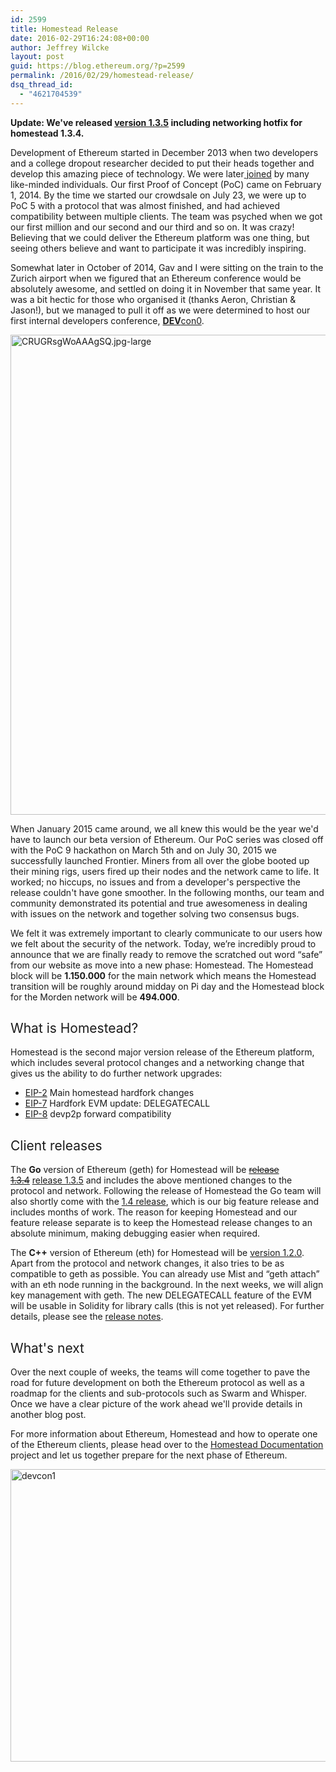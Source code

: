 ```yaml
---
id: 2599
title: Homestead Release
date: 2016-02-29T16:24:08+00:00
author: Jeffrey Wilcke
layout: post
guid: https://blog.ethereum.org/?p=2599
permalink: /2016/02/29/homestead-release/
dsq_thread_id:
  - "4621704539"
---
```

<strong>Update: We've released <a href="https://github.com/ethereum/go-ethereum/releases/tag/v1.3.5">version 1.3.5</a> including networking hotfix for homestead 1.3.4. </strong>

<span style="font-weight: 400;">Development of Ethereum started in December 2013 when two developers and a college dropout researcher decided to put their heads together and develop this amazing piece of technology. We were later</span><a href="https://www.youtube.com/watch?v=GA8z7f7a2Pk"><span style="font-weight: 400;"> joined</span></a><span style="font-weight: 400;"> by many like-minded individuals. Our first Proof of Concept (PoC) came on February 1, 2014. By the time we started our crowdsale on July 23, we were up to PoC 5 with a protocol that was almost finished, and had achieved compatibility between multiple clients. The team was psyched when we got our first million and our second and our third and so on. It was crazy! Believing that we could deliver the Ethereum platform was one thing, but seeing others believe and want to participate it was incredibly inspiring.</span>

<span style="font-weight: 400;">Somewhat later in October of 2014, Gav and I were sitting on the train to the Zurich airport when we figured that an Ethereum conference would be absolutely awesome, and settled on doing it in November that same year. It was a bit hectic for those who organised it (thanks Aeron, Christian &amp; Jason!), but we managed to pull it off as we were determined to host our first internal developers conference, </span><a href="https://www.youtube.com/playlist?list=PLJqWcTqh_zKEjpSej3ddtDOKPRGl_7MhS"><b>DEV</b><span style="font-weight: 400;">con0</span></a><span style="font-weight: 400;">.</span>

<a href="https://blog.ethereum.org/wp-content/uploads/2016/02/CRUGRsgWoAAAgSQ.jpg-large.jpeg" rel="attachment wp-att-2601"><img class="alignnone size-full wp-image-2601" src="https://blog.ethereum.org/wp-content/uploads/2016/02/CRUGRsgWoAAAgSQ.jpg-large.jpeg" alt="CRUGRsgWoAAAgSQ.jpg-large" width="1024" height="768" /></a>

<span style="font-weight: 400;">When January 2015 came around, we all knew this would be the year we'd have to launch our beta version of Ethereum. Our PoC series was closed off with the PoC 9 hackathon on March 5th and on July 30, 2015 we successfully launched Frontier. Miners from all over the globe booted up their mining rigs, users fired up their nodes and the network came to life. It worked; no hiccups, no issues and from a developer's perspective the release couldn't have gone smoother. In the following months, our team and community demonstrated its potential and true awesomeness in dealing with issues on the network and together solving two consensus bugs.</span>

<span style="font-weight: 400;">We felt it was extremely important to clearly communicate to our users how we felt about the security of the network. Today, we’re incredibly proud to announce that we are finally ready to remove the scratched out word “safe” from our website as move into a new phase: Homestead. The Homestead block will be <strong>1.150.000</strong> for the main network which means the Homestead transition will be roughly around midday on Pi day and the Homestead block for the Morden network will be <strong>494.000</strong></span><span style="font-weight: 400;">.</span>
<h2><span style="font-weight: 400;">What is Homestead?</span></h2>
<span style="font-weight: 400;">Homestead is the second major version release of the Ethereum platform, which includes several protocol changes and a networking change that gives us the ability to do further network upgrades:</span>
<ul>
	<li style="font-weight: 400;"><a href="https://github.com/ethereum/EIPs/blob/master/EIPS/eip-2.mediawiki"><span style="font-weight: 400;">EIP-2</span></a><span style="font-weight: 400;"> Main homestead hardfork changes</span></li>
	<li style="font-weight: 400;"><a href="https://github.com/ethereum/EIPs/blob/master/EIPS/eip-7.md"><span style="font-weight: 400;">EIP-7</span></a><span style="font-weight: 400;"> Hardfork EVM update: DELEGATECALL</span></li>
	<li style="font-weight: 400;"><a href="https://github.com/ethereum/EIPs/pull/49"><span style="font-weight: 400;">EIP-8</span></a><span style="font-weight: 400;"> devp2p forward compatibility</span></li>
</ul>
<h2><span style="font-weight: 400;">Client releases</span></h2>
<span style="font-weight: 400;">The </span><b>Go</b><span style="font-weight: 400;"> version of Ethereum (geth) for Homestead will be </span><del><span style="font-weight: 400;"><a href="https://github.com/ethereum/go-ethereum/releases/tag/v1.3.4">release 1.3.4</a></span></del><span style="font-weight: 400;"> <a href="https://github.com/ethereum/go-ethereum/releases/tag/v1.3.5">release 1.3.5</a> and includes the above mentioned changes to the protocol and network. Following the release of Homestead the Go team will also shortly come with the </span><a href="https://github.com/ethereum/go-ethereum/milestones/1.4.0"><span style="font-weight: 400;">1.4 release</span></a><span style="font-weight: 400;">, which is our big feature release and includes months of work. The reason for keeping Homestead and our feature release separate is to keep the Homestead release changes to an absolute minimum, making debugging easier when required.</span>

<span style="font-weight: 400;">The </span><b>C++</b><span style="font-weight: 400;"> version of Ethereum (eth) for Homestead will be </span><a href="https://github.com/ethereum/webthree-umbrella/releases/tag/v1.2.0"><span style="font-weight: 400;">version 1.2.0</span></a><span style="font-weight: 400;">. Apart from the protocol and network changes, it also tries to be as compatible to geth as possible. You can already use Mist and “geth attach” with an eth node running in the background. In the next weeks, we will align key management with geth. The new DELEGATECALL feature of the EVM will be usable in Solidity for library calls (this is not yet released). For further details, please see the </span><a href="https://github.com/ethereum/webthree-umbrella/releases/tag/v1.2.0"><span style="font-weight: 400;">release notes</span></a><span style="font-weight: 400;">.</span>
<h2><span style="font-weight: 400;">What's next</span></h2>
<span style="font-weight: 400;">Over the next couple of weeks, the teams will come together to pave the road for future development on both the Ethereum protocol as well as a roadmap for the clients and sub-protocols such as Swarm and Whisper. Once we have a clear picture of the work ahead we'll provide details in another blog post.</span>

<span style="font-weight: 400;">For more information about Ethereum, Homestead and how to operate one of the Ethereum clients, please head over to the </span><a href="http://ethereum-homestead.readthedocs.org/"><span style="font-weight: 400;">Homestead Documentation</span></a><span style="font-weight: 400;"> project and let us together prepare for the next phase of Ethereum.</span>

<a href="https://blog.ethereum.org/wp-content/uploads/2016/02/devcon1.png" rel="attachment wp-att-2600"><img class="alignnone size-full wp-image-2600" src="https://blog.ethereum.org/wp-content/uploads/2016/02/devcon1.png" alt="devcon1" width="1024" height="468" /></a>